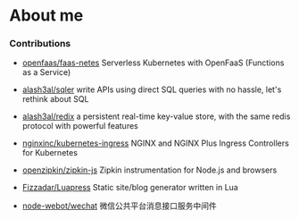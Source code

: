 # About me

### Contributions

- [openfaas/faas-netes](https://github.com/openfaas/faas-netes/commits?author=feifeiiiiiiiiiii) Serverless Kubernetes with OpenFaaS (Functions as a Service)

- [alash3al/sqler](https://github.com/alash3al/sqler/commits?author=feifeiiiiiiiiiii) write APIs using direct SQL queries with no hassle, let's rethink about SQL

- [alash3al/redix](https://github.com/alash3al/redix/commits?author=feifeiiiiiiiiiii) a persistent real-time key-value store, with the same redis protocol with powerful features


- [nginxinc/kubernetes-ingress](https://github.com/nginxinc/kubernetes-ingress/commits?author=feifeiiiiiiiiiii) NGINX and NGINX Plus Ingress Controllers for Kubernetes

- [openzipkin/zipkin-js](https://github.com/openzipkin/zipkin-js/commits?author=feifeiiiiiiiiiii) Zipkin instrumentation for Node.js and browsers

- [Fizzadar/Luapress](https://github.com/Fizzadar/Luapress/commits?author=feifeiiiiiiiiiii) Static site/blog generator written in Lua

- [node-webot/wechat](https://github.com/node-webot/wechat/commits?author=feifeiiiiiiiiiii) 微信公共平台消息接口服务中间件
